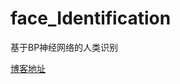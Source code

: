 # face_Identification
基于BP神经网络的人类识别

[博客地址](https://ljsBlog.club/2019/02/28/%E5%9F%BA%E4%BA%8E-PGA-GA-BP-%E7%A5%9E%E7%BB%8F%E7%BD%91%E7%BB%9C%E7%9A%84%E4%BA%BA%E8%84%B8%E8%AF%86%E5%88%AB%E7%A0%94%E7%A9%B6/)
